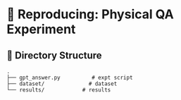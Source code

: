 # 🚀 Reproducing:  Physical QA Experiment

## 📁 Directory Structure

```
.
├── gpt_answer.py          # expt script
├── dataset/              # dataset
└── results/            # results
```

